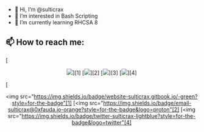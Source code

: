 - 👋 Hi, I’m @sulticrax
- 👀 I’m interested in Bash Scripting
- 🌱 I’m currently learning RHCSA 8

## 📫 How to reach me:

[<p align='center'> <img src="https://img.shields.io/badge/website-sulticrax.gitbook.io-green?style=for-the-badge"/>][1]
[<img src="https://img.shields.io/badge/email-sulticrax@0xfauda.io-orange?style=for-the-badge&logo=proton"/>][2]
[<img src="https://img.shields.io/badge/linkedin-christodeale-blue?style=for-the-badge&logo=linkedin"/>][3]
[<img src="https://img.shields.io/badge/twitter-sulticrax-lightblue?style=for-the-badge&logo=twitter"/>][4]


[<p align='center'> <img src="https://img.shields.io/badge/website-sulticrax.gitbook.io/-green?style=for-the-badge"[1]
[<img src="https://img.shields.io/badge/email-sulticrax@0xfauda.io-orange?style=for-the-badge&logo=proton"[2]
[<img src="https://img.shields.io/badge/twitter-sulticrax-lightblue?style=for-the-badge&logo=twitter"[4]



<!---
sulticrax/sulticrax is a ✨ special ✨ repository because its `README.md` (this file) appears on your GitHub profile.
You can click the Preview link to take a look at your changes.
--->
